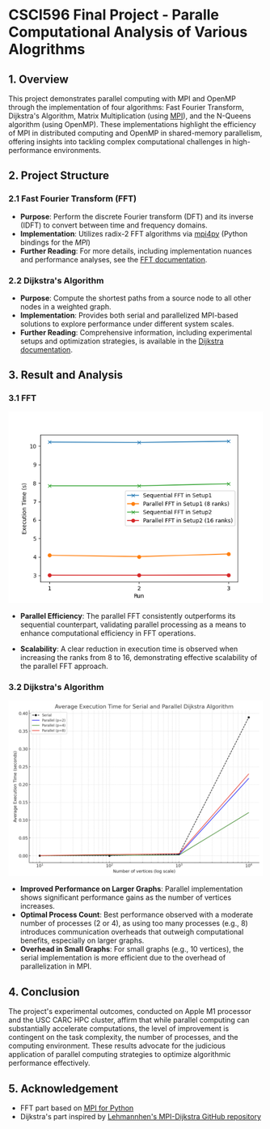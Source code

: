 # CSCI596 Final Project - Paralle Computational Analysis of Various Alogrithms

## 1. Overview

This project demonstrates parallel computing with MPI and OpenMP through the implementation of four algorithms: Fast Fourier Transform, Dijkstra's Algorithm, Matrix Multiplication (using [MPI](https://www.mpi-forum.org/)), and the N-Queens algorithm (using OpenMP). These implementations highlight the efficiency of MPI in distributed computing and OpenMP in shared-memory parallelism, offering insights into tackling complex computational challenges in high-performance environments.

## 2. Project Structure

### 2.1 Fast Fourier Transform (FFT)

* **Purpose**: Perform the discrete Fourier transform (DFT) and its inverse (IDFT) to convert between time and frequency domains.
* **Implementation**: Utilizes radix-2 FFT algorithms via [mpi4py](https://github.com/mpi4py/mpi4py) (Python bindings for the *MPI*)
* **Further Reading**: For more details, including implementation nuances and performance analyses, see the [FFT documentation](FFT/README.md).

### 2.2 Dijkstra's Algorithm

* **Purpose**: Compute the shortest paths from a source node to all other nodes in a weighted graph.
* **Implementation**: Provides both serial and parallelized MPI-based solutions to explore performance under different system scales.
* **Further Reading**: Comprehensive information, including experimental setups and optimization strategies, is available in the [Dijkstra documentation](Dijkstra/README.md).

## 3. Result and Analysis

### 3.1 FFT

<img src="FFT/imgs/carc_res.png" style="zoom:80%;" />

* **Parallel Efficiency**: The parallel FFT consistently outperforms its sequential counterpart, validating parallel processing as a means to enhance computational efficiency in FFT operations.

* **Scalability**: A clear reduction in execution time is observed when increasing the ranks from 8 to 16, demonstrating effective scalability of the parallel FFT approach.

### 3.2 Dijkstra's Algorithm

<img src="Dijkstra/imgs/local_result_graph.png" style="zoom:80%;" />

* **Improved Performance on Larger Graphs**: Parallel implementation shows significant performance gains as the number of vertices increases.
* **Optimal Process Count**: Best performance observed with a moderate number of processes (2 or 4), as using too many processes (e.g., 8) introduces communication overheads that outweigh computational benefits, especially on larger graphs.
* **Overhead in Small Graphs**: For small graphs (e.g., 10 vertices), the serial implementation is more efficient due to the overhead of parallelization in MPI.

## 4. Conclusion

The project's experimental outcomes, conducted on Apple M1 processor and the USC CARC HPC cluster, affirm that while parallel computing can substantially accelerate computations, the level of improvement is contingent on the task complexity, the number of processes, and the computing environment. These results advocate for the judicious application of parallel computing strategies to optimize algorithmic performance effectively.

## 5. Acknowledgement
* FFT part based on [MPI for Python](https://github.com/mpi4py/mpi4py)
* Dijkstra's part inspired by [Lehmannhen's MPI-Dijkstra GitHub repository](https://github.com/Lehmannhen/MPI-Dijkstra/tree/master)
